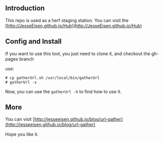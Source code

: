 ## Introduction 

This repo is used as a herf staging station. You can visit the [http://JesseEisen.github.io/Hub](http://JesseEisen.github.io/Hub)

## Config and Install

If you want to use this tool, you just need to clone it, and checkout the gh-pages branch

use:

```
# cp gatherUrl.sh /usr/local/bin/gatherUrl
# gatherUrl -s

```

Now, you can use the `gatherUrl -h` to find how to use it. 

## More

You can visit [http://jesseeisen.github.io/blog/url-gather](http://jesseeisen.github.io/blog/url-gather)

Hope you like it.


